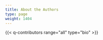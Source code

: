 ```yaml
---
title: About the Authors
type: page
weight: 1404
---
```


{{< q-contributors range="all" type="bio" >}}
